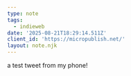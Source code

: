 ```yaml
---
type: note
tags:
  - indieweb
date: '2025-08-21T18:29:14.511Z'
client_id: 'https://micropublish.net/'
layout: note.njk
---
```

a test tweet from my phone!
